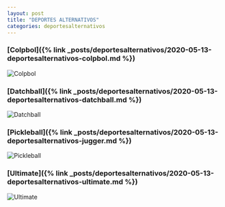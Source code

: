 ```yaml
---
layout: post
title: "DEPORTES ALTERNATIVOS"
categories: deportesalternativos
---
```


### [Colpbol]({% link _posts/deportesalternativos/2020-05-13-deportesalternativos-colpbol.md %})
![Colpbol](../images/deportesalternativos_colpbol_pestana.jpg)

### [Datchball]({% link _posts/deportesalternativos/2020-05-13-deportesalternativos-datchball.md %})
![Datchball](../images/deportesalternativos_datchball_pestana.jpg)

### [Pickleball]({% link _posts/deportesalternativos/2020-05-13-deportesalternativos-jugger.md %})
![Pickleball](../images/deportesalternativos_pickleball.jpg)

### [Ultimate]({% link _posts/deportesalternativos/2020-05-13-deportesalternativos-ultimate.md %})
![Ultimate](../images/deportesaalternativos_ultimate_pestana.jpg)
